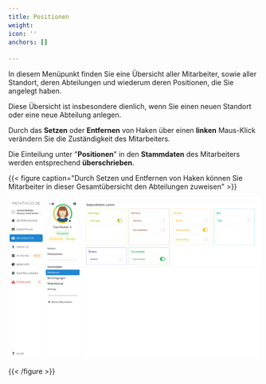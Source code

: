```yaml
---
title: Positionen
weight: 
icon: ''
anchors: []

---
```

In diesem Menüpunkt finden Sie eine Übersicht aller Mitarbeiter, sowie aller Standort, deren Abteilungen und wiederum deren Positionen, die Sie angelegt haben.

Diese Übersicht ist insbesondere dienlich, wenn Sie einen neuen Standort oder eine neue Abteilung anlegen.

Durch das **Setzen** oder **Entfernen** von Haken über einen **linken** Maus-Klick verändern Sie die Zuständigkeit des Mitarbeiters.

Die Einteilung unter "**Positionen**" in den **Stammdaten** des Mitarbeiters werden entsprechend **überschrieben**.

{{< figure caption="Durch Setzen und Entfernen von Haken können Sie Mitarbeiter in dieser Gesamtübersicht den Abteilungen zuweisen" >}}

![](/uploads/positionen.png)

{{< /figure >}}